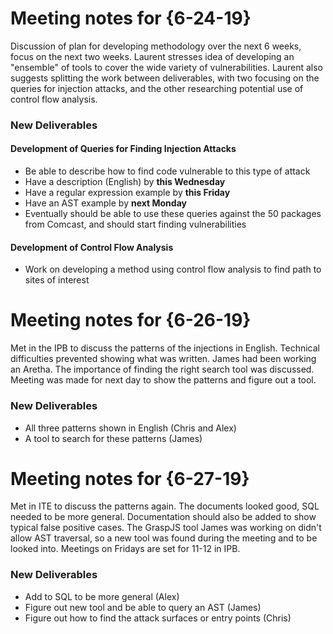 # Meeting notes for {6-24-19}
Discussion of plan for developing methodology over the next 6 weeks, focus on the next two weeks. Laurent stresses idea of developing an "ensemble" of tools to cover the wide variety of vulnerabilities. Laurent also suggests splitting the work between deliverables, with two focusing on the queries for injection attacks, and the other researching potential use of control flow analysis.

### New Deliverables

#### Development of Queries for Finding Injection Attacks
- Be able to describe how to find code vulnerable to this type of attack
- Have a description (English) by __this Wednesday__
- Have a regular expression example by __this Friday__
- Have an AST example by __next Monday__
- Eventually should be able to use these queries against the 50 packages from Comcast, and should start finding vulnerabilities

#### Development of Control Flow Analysis
- Work on developing a method using control flow analysis to find path to sites of interest

# Meeting notes for {6-26-19}
Met in the IPB to discuss the patterns of the injections in English. Technical difficulties prevented showing what was written. James had been working an Aretha. The importance of finding the right search tool was discussed. Meeting was made for next day to show the patterns and figure out a tool.

### New Deliverables
- All three patterns shown in English (Chris and Alex)
- A tool to search for these patterns (James)

# Meeting notes for {6-27-19}
Met in ITE to discuss the patterns again. The documents looked good, SQL needed to be more general. Documentation should also be added to show typical false positive cases. The GraspJS tool James was working on didn't allow AST traversal, so a new tool was found during the meeting and to be looked into. Meetings on Fridays are set for 11-12 in IPB.

### New Deliverables
- Add to SQL to be more general (Alex)
- Figure out new tool and be able to query an AST (James)
- Figure out how to find the attack surfaces or entry points (Chris)
